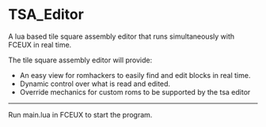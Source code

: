 # TSA_Editor
A lua based tile square assembly editor that runs simultaneously with FCEUX in real time.

The tile square assembly editor will provide:
<ul>
  <li>An easy view for romhackers to easily find and edit blocks in real time.
  <li>Dynamic control over what is read and edited.
  <li>Override mechanics for custom roms to be supported by the tsa editor
</ul>

-------------

Run main.lua in FCEUX to start the program.

